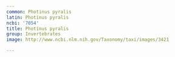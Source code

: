```yaml
---
common: Photinus pyralis
latin: Photinus pyralis
ncbi: '7054'
title: Photinus pyralis
group: Invertebrates
image: http://www.ncbi.nlm.nih.gov/Taxonomy/taxi/images/3421

---
```

